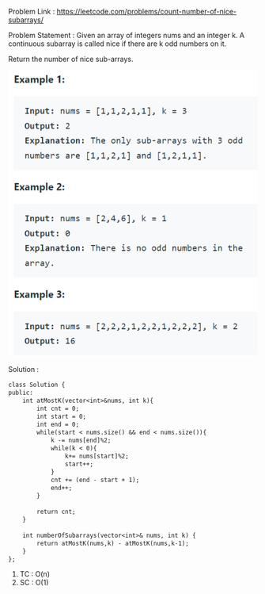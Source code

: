 Problem Link : https://leetcode.com/problems/count-number-of-nice-subarrays/

Problem Statement : Given an array of integers nums and an integer k. A continuous subarray is called nice if there are k odd numbers on it.

Return the number of nice sub-arrays.


![](/images/b9.PNG)

Solution : 


```
class Solution {
public:
    int atMostK(vector<int>&nums, int k){
        int cnt = 0;
        int start = 0;
        int end = 0;
        while(start < nums.size() && end < nums.size()){
            k -= nums[end]%2;
            while(k < 0){
                k+= nums[start]%2;
                start++;
            }
            cnt += (end - start + 1);
            end++;
        }
        
        return cnt;
    }
    
    int numberOfSubarrays(vector<int>& nums, int k) {
        return atMostK(nums,k) - atMostK(nums,k-1);
    }
};
```

1) TC : O(n)<br>
2) SC : O(1)
